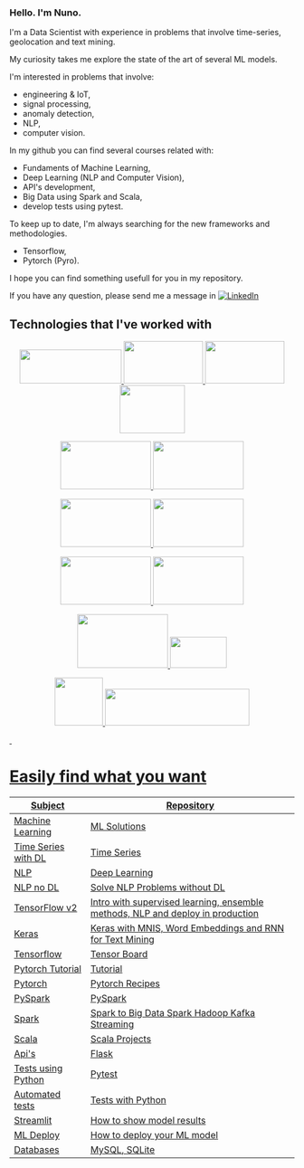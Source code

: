 ### Hello. I'm Nuno.

I'm a Data Scientist with experience in problems that involve time-series, geolocation and text mining.

My curiosity takes me explore the state of the art of several ML models. 

I'm interested in problems that involve: 
- engineering & IoT,
- signal processing,
- anomaly detection,
- NLP,
- computer vision. 

In my github you can find several courses related with: 
- Fundaments of Machine Learning,
- Deep Learning (NLP and Computer Vision), 
- API's development,
- Big Data using Spark and Scala, 
- develop tests using pytest.

To keep up to date, I'm always searching for the new frameworks and methodologies.
- Tensorflow, 
- Pytorch (Pyro).

I hope you can find something usefull for you in my repository.

If you have any question, please send me a message in [![LinkedIn](https://img.shields.io/badge/-Linkedin-blue?style=flat-square&logo=linkedin&link)](https://www.linkedin.com/in/njsdias/) 


## Technologies that I've worked with
<p align="center">
<a href="https://www.python.org/"><img height="60" width="180" src="https://upload.wikimedia.org/wikipedia/commons/f/f8/Python_logo_and_wordmark.svg">
<a href="https://rstudio.com/"><img height="75" width="140" src="https://rstudio.com/wp-content/uploads/2018/10/RStudio-Logo.svg">
<a href="https://www.scala.com/en"><img height="75" width="140" src="https://www.vectorlogo.zone/logos/scala-lang/scala-lang-ar21.svg">    
<a href="https://spark.apache.org/"><img height="85" width="115" src="https://upload.wikimedia.org/wikipedia/commons/f/f3/Apache_Spark_logo.svg">
<p align="center">
<a href="https://www.tensorflow.org/"><img height="85" width="160" src="https://www.vectorlogo.zone/logos/tensorflow/tensorflow-ar21.svg">
<a href="https://pytorch.org/"><img height="85" width="160" src="https://www.vectorlogo.zone/logos/pytorch/pytorch-ar21.svg">
<p align="center">
<a href="https://powerbi.microsoft.com/"><img height="85" width="160" src="https://www.vectorlogo.zone/logos/microsoft_powerbi/microsoft_powerbi-ar21.svg">  
<a href="https://www.tableau.com/"><img height="85" width="160" src="https://upload.wikimedia.org/wikipedia/en/0/06/Tableau_logo.svg">
<p align="center">
<a href="https://www.jetbrains.com/pycharm"><img height="85" width="160" src="https://upload.wikimedia.org/wikipedia/commons/a/a1/PyCharm_Logo.svg">
<a href="https://www.mysql.com/"><img height="85" width="160" src="https://www.vectorlogo.zone/logos/mysql/mysql-horizontal.svg">
<p align="center">
<a href="https://www.docker.com/resources/what-container"><img height="95" width="160" src="https://www.vectorlogo.zone/logos/docker/docker-ar21.svg">
<a href="https://https://aws.amazon.com/"><img height="55" width="100" src="https://upload.wikimedia.org/wikipedia/commons/9/93/Amazon_Web_Services_Logo.svg"> 
<p align="center">
<!-- <a href="https://ubuntu.com/"><img height="75" width="180" src="https://www.vectorlogo.zone/logos/ubuntu/ubuntu-ar21.svg"> -->
<a href="https://distrowatch.com/"><img height="85" width="85" src="https://www.freepnglogos.com/uploads/linux-png/difference-between-linux-and-window-operating-system-3.png"/>
<a href="https://www.microsoft.com/"><img height="65" width="255" src="https://upload.wikimedia.org/wikipedia/commons/8/8d/Windows_darkblue_2012.svg"/>

<p>&nbsp;</p>
  
  # Easily find what you want
  
  Subject| Repository
  -------|------
  Machine Learning | [ML Solutions](https://github.com/njsdias/ml_approaches)
  Time Series with DL | [Time Series](https://github.com/njsdias/TimeSeries)
  NLP | [Deep Learning](https://github.com/njsdias/DeepLearning/tree/master/DeepLearningNLP)
  NLP no DL | [Solve NLP Problems without DL](https://github.com/njsdias/sentiment_no_dl)
  TensorFlow  v2| [Intro](https://github.com/njsdias/tensorflow_2) with supervised learning, ensemble methods, NLP and deploy in production
  Keras | [Keras](https://github.com/njsdias/DeepLearning/tree/master/Keras) with MNIS, Word Embeddings and RNN for Text Mining
  Tensorflow | [Tensor Board](https://github.com/njsdias/DeepLearning/tree/master/MLProj-tensorFlow/Intro)
  Pytorch Tutorial| [Tutorial](https://github.com/njsdias/pytorch-tutorial/tree/master/tutorials)
  Pytorch| [Pytorch Recipes](https://github.com/njsdias/DeepLearning/tree/master/PyTorch/Pytorch_Recipes)
  PySpark|[PySpark](https://github.com/njsdias/MachineLearning/tree/master/PySpark)
  Spark | [Spark to Big Data](https://github.com/njsdias/ApacheSpark2-BigData) [Spark Hadoop Kafka Streaming](https://github.com/njsdias/spark_hadoop)
  Scala | [Scala Projects](https://github.com/njsdias/MachineLearning/tree/master/ScalaMLProjects)
  Api's | [Flask](https://github.com/njsdias/APIForDS)
  Tests using Python | [Pytest](https://github.com/njsdias/Pytest)
  Automated tests | [Tests with Python](https://github.com/njsdias/automated_sw_test_python)
  Streamlit | [How to show model results](https://github.com/njsdias/ML_streamlit)
  ML Deploy | [How to deploy your ML model](https://github.com/njsdias/ML_Deploy)
  Databases | [MySQL](https://github.com/njsdias/databases/tree/main/sql/crash_course_sql), [SQLite](https://github.com/njsdias/databases/tree/main/sqlite)
  
  
<!--
[![Python](https://img.shields.io/badge/-Python-yellow?style=flat-square&logo=Python&link=https://www.python.org/)](https://www.python.org/)
[![RStudio](https://img.shields.io/badge/-RStudio-yellow?style=flat-square&logo=RStudio&link=https://rstudio.com/)](https://rstudio.com/)
[![Scala](https://img.shields.io/badge/-Scala-yellow?style=flat-square&logo=Scala&link=https://www.scala.com/en)](https://www.scala.com/en)
[![PySpark](https://img.shields.io/badge/-PySpark-yellow?style=flat-square&logo=PySpark&link=https://spark.apache.org/)](https://spark.apache.org/)
-->

<!--
[![Tensorflow](https://img.shields.io/badge/-Tensorflow-afd0ea?style=flat-square&logo=Tensorflow&linkhttps://www.tensorflow.org/)](https://www.tensorflow.org/)
[![Pytorch](https://img.shields.io/badge/-Pytorch-afd0ea?style=flat-square&logo=Pytorch&link=https://pytorch.org/)](https://pytorch.org/)
-->

<!--
[![Tableau](https://img.shields.io/badge/-Tableau-707B7C?style=flat-square&logo=Tableau&link=https://www.tableau.com/)](https://www.tableau.com/)
[![PowerBI](https://img.shields.io/badge/-PowerBi-707B7C?style=flat-square&logo=PowerBi&link=https://powerbi.microsoft.com/)](https://powerbi.microsoft.com/)
-->

<!--
[![MySQL](https://img.shields.io/badge/-MySQL-BB8FCE?style=flat-square&logo=MySQL&link=https://www.mysql.com/)](https://www.mysql.com/)

<!--
[![Docker](https://img.shields.io/badge/-Docker-A3E4D7?style=flat-square&logo=Docker&link=https://www.docker.com/resources/what-container)](https://www.docker.com/resources/what-container)
-->

<!--
<a href="https://www.docker.com/resources/what-container"><img height="32" width="32" src="https://devicons.github.io/devicon/devicon.git/icons/docker/docker-original-wordmark.svg">
-->
<!--
<a href="https://https://aws.amazon.com/"><img height="32" width="40" src="https://upload.wikimedia.org/wikipedia/commons/thumb/9/93/Amazon_Web_Services_Logo.svg/320px-Amazon_Web_Services_Logo.svg.png"> 
-->
<!--
<a href="https://https://aws.amazon.com/"><img height="32" width="32" src="https://simpleicons.org/icons/amazonaws.svg"> <a href="https://www.jetbrains.com/pycharm/"><img height="32" width="32" src="https://simpleicons.org/icons/pycharm.svg">
-->
<!--
[![Windows](https://img.shields.io/badge/-Windows-black?style=flat-square&logo=Windows&link=https://www.microsoft.com/)](https://www.microsoft.com/)
[![Linux](https://img.shields.io/badge/-Linux-black?style=flat-square&logo=Linux&link=https://github.com/njsdias/)](https://github.com/njsdias/)
-->

<!--
**njsdias/njsdias** is a ✨ _special_ ✨ repository because its `README.md` (this file) appears on your GitHub profile.

Here are some ideas to get you started:

- 🔭 I’m currently working on ...
- 🌱 I’m currently learning ...
- 👯 I’m looking to collaborate on ...
- 🤔 I’m looking for help with ...
- 💬 Ask me about ...
- 📫 How to reach me: ...
- 😄 Pronouns: ...
- ⚡ Fun fact: ...
-->
